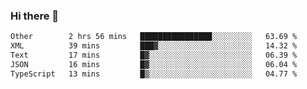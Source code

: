 ### Hi there 👋

<!--
**WShiBin/WShiBin** is a ✨ _special_ ✨ repository because its `README.md` (this file) appears on your GitHub profile.

Here are some ideas to get you started:

- 🔭 I’m currently working on ...
- 🌱 I’m currently learning ...
- 👯 I’m looking to collaborate on ...
- 🤔 I’m looking for help with ...
- 💬 Ask me about ...
- 📫 How to reach me: ...
- 😄 Pronouns: ...
- ⚡ Fun fact: ...
-->

<!--START_SECTION:waka-->

```txt
Other        2 hrs 56 mins   ████████████████░░░░░░░░░   63.69 %
XML          39 mins         ███▓░░░░░░░░░░░░░░░░░░░░░   14.32 %
Text         17 mins         █▓░░░░░░░░░░░░░░░░░░░░░░░   06.39 %
JSON         16 mins         █▓░░░░░░░░░░░░░░░░░░░░░░░   06.04 %
TypeScript   13 mins         █▒░░░░░░░░░░░░░░░░░░░░░░░   04.77 %
```

<!--END_SECTION:waka-->
